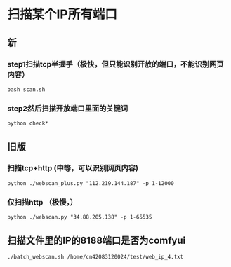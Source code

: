 # 扫描某个IP所有端口
## 新
### step1扫描tcp半握手（极快，但只能识别开放的端口，不能识别网页内容）
```bash scan.sh```
### step2然后扫描开放端口里面的关键词
```python check*```
## 旧版
### 扫描tcp+http (中等，可以识别网页内容)
```python ./webscan_plus.py "112.219.144.187" -p 1-12000```
### 仅扫描http （极慢，）
```python ./webscan.py "34.88.205.138" -p 1-65535```
## 扫描文件里的IP的8188端口是否为comfyui
```./batch_webscan.sh /home/cn42083120024/test/web_ip_4.txt```
